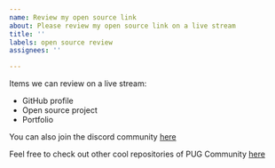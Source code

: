 ```yaml
---
name: Review my open source link
about: Please review my open source link on a live stream
title: ''
labels: open source review
assignees: ''

---
```


Items we can review on a live stream:

- GitHub profile
- Open source project
- Portfolio

You can also join the discord community [here](https://discord.gg/Q7BTD58JKr)

Feel free to check out other cool repositories of PUG Community [here](https://github.com/Programmers-Universal-Group)

